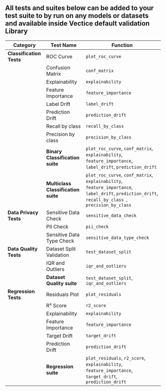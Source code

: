 ## All tests and suites below can be added to your test suite to by run on any models or datasets and available inside Vectice default validation Library
| **Category**                 | **Test Name**                    | **Function**                         |
|------------------------------|----------------------------------|--------------------------------------|
| **Classification Tests**     | ROC Curve                        | `plot_roc_curve`                     |
|                              | Confusion Matrix                 | `conf_matrix`                        |
|                              | Explainability                   | `explainability`                     |
|                              | Feature Importance               | `feature_importance`                 |
|                              | Label Drift                      | `label_drift`                        |
|                              | Prediction Drift                 | `prediction_drift`                   |
|                              | Recall by class                  | `recall_by_class `                   |
|                              | Precision by class               | `precision_by_class `                   |
|                              | **Binary Classification suite** | `plot_roc_curve`, `conf_matrix`, `explainability`, `feature_importance`, `label_drift`, `prediction_drift` |
|                              | **Multiclass Classification suite** | `plot_roc_curve`, `conf_matrix`, `explainability`, `feature_importance`, `label_drift`, `prediction_drift`, `recall_by_class `, `precision_by_class ` |
| **Data Privacy Tests**       | Sensitive Data Check             | `sensitive_data_check`               |
|                              | PII Check                        | `pii_check`                          |
|                              | Sensitive Data Type Check        | `sensitive_data_type_check`          |
| **Data Quality Tests**       | Dataset Split Validation         | `test_dataset_split`                 |
|                              | IQR and Outliers                 | `iqr_and_outliers`                   |
|                              | **Dataset Quality suite**    | `test_dataset_split`, `iqr_and_outliers` |
| **Regression Tests**         | Residuals Plot                   | `plot_residuals`                     |
|                              | R² Score                         | `r2_score`                           |
|                              | Explainability                   | `explainability`                     |
|                              | Feature Importance               | `feature_importance`                 |
|                              | Target Drift                     | `target_drift`                       |
|                              | Prediction Drift                 | `prediction_drift`                   |
|                              | **Regression suite**         | `plot_residuals`, `r2_score`, `explainability`, `feature_importance`, `target_drift`, `prediction_drift` |


